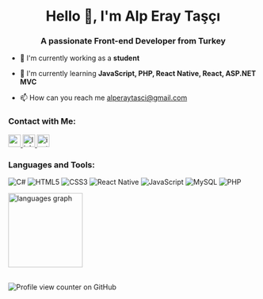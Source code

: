 <h1 align="center">Hello 👋, I'm Alp Eray Taşçı</h1>
<h3 align="center">A passionate Front-end Developer from Turkey</h3>

  - 🔭 I'm currently working as a **student**
 
  - 🌱 I'm currently learning **JavaScript, PHP, React Native, React, ASP.NET MVC**

  - 📫 How can you reach me
<a href="mailto:alperaytasci@gmail.com">alperaytasci@gmail.com</a>

</div>

<h3>Contact with Me:</h3>
<div align="left">
  
<a href="mailto:alperaytasci@gmail.com" target="_blank">
  <img src="https://img.shields.io/static/v1?message=Gmail&logo=gmail&label=&color=D14836&logoColor=white&labelColor=&style=for-the-badge" height="25" alt="gmail logo"/>
</a>

<a href="https://www.linkedin.com/in/alperaytasci" target="_blank">
  <img src="https://img.shields.io/static/v1?message=LinkedIn&logo=linkedin&label=&color=0077B5&logoColor=white&labelColor=&style=for-the-badge" height="25" alt="linkedin logo"/>
</a>

<a href="https://instagram.com/alperaytasci" target="_blank">
  <img src="https://img.shields.io/static/v1?message=Instagram&logo=instagram&label=&color=E4405F&logoColor=white&labelColor=&style=for-the-badge" height="25" alt="instagram logo"/>
</a>
</div>

<h3>Languages ​​and Tools:</h3>
<div align="left">
  
![C#](https://img.shields.io/badge/c%23-%23239120.svg?style=for-the-badge&logo=csharp&logoColor=white&text-decoration=none) 
![HTML5](https://img.shields.io/badge/html5-%23E34F26.svg?style=for-the-badge&logo=html5&logoColor=white&text-decoration=none) 
![CSS3](https://img.shields.io/badge/css3-%231572B6.svg?style=for-the-badge&logo=css3&logoColor=white&text-decoration=none) 
![React Native](https://img.shields.io/badge/react_native-%2320232a.svg?style=for-the-badge&logo=react&logoColor=%2361DAFB&text-decoration=none) 
![JavaScript](https://img.shields.io/badge/javascript-%23323330.svg?style=for-the-badge&logo=javascript&logoColor=%23F7DF1E&text-decoration=none) 
![MySQL](https://img.shields.io/badge/mysql-4479A1.svg?style=for-the-badge&logo=mysql&logoColor=white&text-decoration=none) 
![PHP](https://img.shields.io/badge/php-%23777BB4.svg?style=for-the-badge&logo=php&logoColor=white&text-decoration=none)



</div>



<div align="left">
  
  <img src="https://github-readme-stats.vercel.app/api/top-langs?username=alpperay&locale=en&hide_title=false&layout=compact&card_width=320&langs_count=5&theme=dracula&hide_border=false" height="150" alt="languages graph"  />
</div>

<br>
<div align="left">

  ![Profile view counter on GitHub](https://komarev.com/ghpvc/?username=alpperay)

</div>


